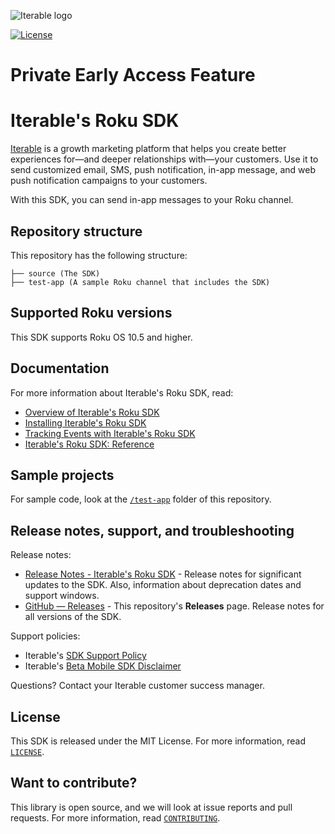 ![Iterable logo](https://raw.githubusercontent.com/Iterable/swift-sdk/master/images/Iterable-Logo.png "Iterable Logo")

[![License](https://img.shields.io/github/license/Iterable/swift-sdk)](https://opensource.org/licenses/MIT)

# Private Early Access Feature

# Iterable's Roku SDK

[Iterable](https://www.iterable.com) is a growth marketing platform that helps
you create better experiences for—and deeper relationships with—your customers.
Use it to send customized email, SMS, push notification, in-app message, and
web push notification campaigns to your customers.

With this SDK, you can send in-app messages to your Roku channel.

## Repository structure

This repository has the following structure:

```
├── source (The SDK)
├── test-app (A sample Roku channel that includes the SDK)
```

## Supported Roku versions

This SDK supports Roku OS 10.5 and higher.

## Documentation

For more information about Iterable's Roku SDK, read:

- [Overview of Iterable's Roku SDK](https://support.iterable.com/hc/articles/12862373094804)
- [Installing Iterable's Roku SDK](https://support.iterable.com/hc/articles/12862317834004)
- [Tracking Events with Iterable's Roku SDK](https://support.iterable.com/hc/articles/12862361352596)
- [Iterable's Roku SDK: Reference](https://support.iterable.com/hc/articles/12862295581972)

## Sample projects

For sample code, look at the [`/test-app`](https://github.com/Iterable/iterable-roku-sdk/tree/main/test-app) 
folder of this repository.

## Release notes, support, and troubleshooting

Release notes:

- [Release Notes - Iterable's Roku SDK](https://support.iterable.com/hc/articles/12863830909972) -
  Release notes for significant updates to the SDK. Also, information about 
  deprecation dates and support windows.
- [GitHub — Releases](https://github.com/Iterable/iterable-roku-sdk/releases) -
  This repository's **Releases** page. Release notes for all versions of the SDK.

Support policies:

- Iterable's [SDK Support Policy](https://support.iterable.com/hc/articles/360046136171)
- Iterable's [Beta Mobile SDK Disclaimer](https://support.iterable.com/hc/articles/360034753412)

Questions? Contact your Iterable customer success manager.

## License

This SDK is released under the MIT License. For more information, read 
[`LICENSE`](LICENSE.md).

## Want to contribute?

This library is open source, and we will look at issue reports and pull requests.
For more information, read [`CONTRIBUTING`](CONTRIBUTING.md).
